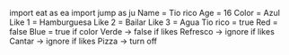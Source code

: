 import eat as ea 
import jump as ju
Name = Tio rico 
Age = 16
Color = Azul
Like 1 = Hamburguesa 
Like 2 = Bailar
Like 3 = Agua 
Tio rico = true
Red = false
Blue = true
if color Verde -> false
if likes Refresco -> ignore
if likes Cantar -> ignore
if likes Pizza -> turn off
